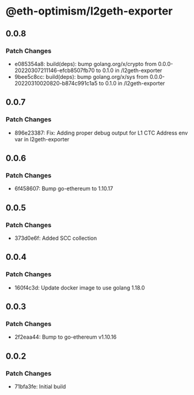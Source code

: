 # @eth-optimism/l2geth-exporter

## 0.0.8

### Patch Changes

- e085354a8: build(deps): bump golang.org/x/crypto from 0.0.0-20220307211146-efcb8507fb70 to 0.1.0 in /l2geth-exporter
- 9bee5c8cc: build(deps): bump golang.org/x/sys from 0.0.0-20220310020820-b874c991c1a5 to 0.1.0 in /l2geth-exporter

## 0.0.7

### Patch Changes

- 896e23387: Fix: Adding proper debug output for L1 CTC Address env var in l2geth-exporter

## 0.0.6

### Patch Changes

- 6f458607: Bump go-ethereum to 1.10.17

## 0.0.5

### Patch Changes

- 373d0e6f: Added SCC collection

## 0.0.4

### Patch Changes

- 160f4c3d: Update docker image to use golang 1.18.0

## 0.0.3

### Patch Changes

- 2f2eaa44: Bump to go-ethereum v1.10.16

## 0.0.2

### Patch Changes

- 71bfa3fe: Initial build
